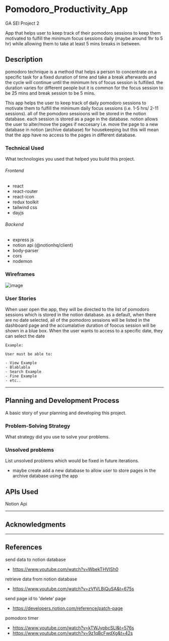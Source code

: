 # Pomodoro_Productivity_App

GA SEI Project 2

App that helps user to keep track of their pomodoro sessions to keep them motivated to fulfill the minimum focus sessions daily (maybe around 1hr to 5 hr) while allowing them to take at least 5 mins breaks in between.

## Description

pomodoro technique is a method that helps a person to concentrate on a specific task for a fixed duration of time and take a break afterwards and the cycle will continue until the minimum hrs of focus session is fulfilled. the duration varies for different people but it is common for the focus session to be 25 mins and break session to be 5 mins.

This app helps the user to keep track of daily pomodoro sessions to motivate them to fulfill the minimum daily focus sessions (i.e. 1-5 hrs/ 2-11 sessions). all of the pomodoro sessioons will be stored in the notion database. each session is stored as a page in the database. notion allows the user to alter/move the pages if neccesary i.e. move the page to a new database in notion (archive database) for housekeeping but this will mean that the app have no access to the pages in different database.

### Technical Used
What technologies you used that helped you build this project. 

###### Frontend
- react
- react-router
- react-icon
- redux toolkit
- tailwind css
- dayjs

###### Backend
- express js
- notion api (@notionhq/client)
- body-parser
- cors
- nodemon


### Wireframes

![image](https://user-images.githubusercontent.com/44399805/176833046-3f5f201f-e04a-4417-acad-7d50f01586e3.png)


### User Stories

When user open the app, they will be directed to the list of pomodoro sessions which is stored in the notion database. as a default, when there are no date selected, all of the pomodoro sessions will be listed in the dashboard page and the accumalative duration of foocus session will be shown in a blue box. When the user wants to access to a specific date, they can select the date 

```
Example:

User must be able to:

- View Example
- Blablabla
- Search Example
- Fine Example
- etc..

```

---

## Planning and Development Process

A basic story of your planning and developing this project.

### Problem-Solving Strategy

What strategy did you use to solve your problems.

### Unsolved problems

List unsolved problems which would be fixed in future iterations.
- maybe create add a new database to allow user to store pages in the archive database using the app

## APIs Used

Notion Api


---

## Acknowledgments


---

 ## References
 
 send data to notion database 
 - https://www.youtube.com/watch?v=WbekTHVISh0
 
 retrieve data from notion database
 - https://www.youtube.com/watch?v=zVfVLBjQuSA&t=675s
 
 send page id to 'delete' page
 - https://developers.notion.com/reference/patch-page

pomodoro timer
- https://www.youtube.com/watch?v=kTWJypbcSLI&t=576s
- https://www.youtube.com/watch?v=9z1qBcFwdXg&t=42s
 
